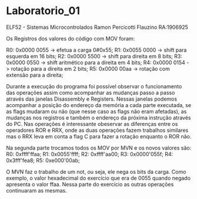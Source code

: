 # Laboratorio_01
ELF52 - Sistemas Microcontrolados
Ramon Percicotti Flauzino RA:1906925

Os Registros dos valores do código com MOV foram:

R0: 0x0000 0055 -> efetua a carga 0#0x55;
R1: 0x0055 0000 -> shift para esquerda em 16 bits;
R2: 0x0000 5500 -> shift para direita em 8 bits;
R3: 0x0000 0550 -> shift aritmético para a direita em 4 bits;
R4: 0x0000 0154 -> rotação para a direita em 2 bits;
R5: 0x0000 00aa -> rotação com extensão para a direita;

Durante a execução do programa foi possível observar o funcionamento das operações assim como acompanhar as mudanças passo a passo através das janelas Disassembly e Registers. Nessas janelas podemos acompanhar a posição do endereço da memória a cada parte executada, se as flags mudaram ou não (que nesse caso as flags não eram afetadas), as mudanças nos registros e também o endereço da próxima instrução através do PC. Nas operações é interessante obeservar as diferenças entre os operadores ROR e RRX, onde as duas operações fazem trabalhos similares mas o RRX leva em conta a flag C para fazer a rotação enquanto o ROR não.

Na segunda parte trocamos todos os MOV por MVN e os novos valores são:
R0: 0xffff'ffaa;
R1: 0x0055'ffff;
R2: 0xffff'aa00;
R3: 0x0000'055f;
R4: 0x3fff'fea8;
R5: 0xe000'00ab;

O MVN faz o trabalho de um not, ou seja, ele nega os bits da carga. Como exemplo, o valor hexadecimal do exercício que era de 0055 quando negado apresenta o valor ffaa. Nessa parte do exercício as outras operações continuaram as mesmas.
